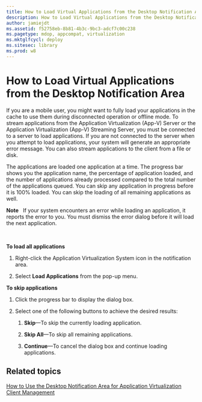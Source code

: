 ```yaml
---
title: How to Load Virtual Applications from the Desktop Notification Area
description: How to Load Virtual Applications from the Desktop Notification Area
author: jamiejdt
ms.assetid: f52758eb-8b81-4b3c-9bc3-adcf7c00c238
ms.pagetype: mdop, appcompat, virtualization
ms.mktglfcycl: deploy
ms.sitesec: library
ms.prod: w8
---
```



# How to Load Virtual Applications from the Desktop Notification Area


If you are a mobile user, you might want to fully load your applications in the cache to use them during disconnected operation or offline mode. To stream applications from the Application Virtualization (App-V) Server or the Application Virtualization (App-V) Streaming Server, you must be connected to a server to load applications. If you are not connected to the server when you attempt to load applications, your system will generate an appropriate error message. You can also stream applications to the client from a file or disk.

The applications are loaded one application at a time. The progress bar shows you the application name, the percentage of application loaded, and the number of applications already processed compared to the total number of the applications queued. You can skip any application in progress before it is 100% loaded. You can skip the loading of all remaining applications as well.

**Note**  
If your system encounters an error while loading an application, it reports the error to you. You must dismiss the error dialog before it will load the next application.

 

**To load all applications**

1.  Right-click the Application Virtualization System icon in the notification area.

2.  Select **Load Applications** from the pop-up menu.

**To skip applications**

1.  Click the progress bar to display the dialog box.

2.  Select one of the following buttons to achieve the desired results:

    1.  **Skip**—To skip the currently loading application.

    2.  **Skip All**—To skip all remaining applications.

    3.  **Continue**—To cancel the dialog box and continue loading applications.

## Related topics


[How to Use the Desktop Notification Area for Application Virtualization Client Management](how-to-use-the-desktop-notification-area-for-application-virtualization-client-management.md)

 

 





